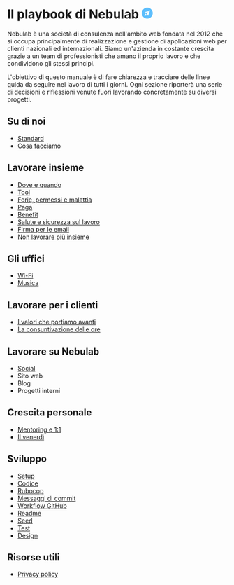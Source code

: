 # Il playbook di Nebulab <img src="https://github.com/nebulab/playbook/blob/master/logo.png" alt="Nebulab logo" width="25" height="25">

Nebulab è una società di consulenza nell'ambito web fondata nel 2012 che si occupa principalmente di 
realizzazione e gestione di applicazioni web per clienti nazionali ed internazionali. Siamo 
un'azienda in costante crescita grazie a un team di professionisti che amano il proprio lavoro e che 
condividono gli stessi principi.

L'obiettivo di questo manuale è di fare chiarezza e tracciare delle linee guida da seguire nel 
lavoro di tutti i giorni. Ogni sezione riporterà una serie di decisioni e riflessioni venute fuori 
lavorando concretamente su diversi progetti.

## Su di noi

- [Standard](https://github.com/nebulab/playbook/blob/master/su-di-noi/standard.md)
- [Cosa facciamo](https://github.com/nebulab/playbook/blob/master/su-di-noi/cosa-facciamo.md)

## Lavorare insieme

- [Dove e quando](https://github.com/nebulab/playbook/blob/master/lavorare-insieme/dove-e-quando.md)
- [Tool](https://github.com/nebulab/playbook/blob/master/lavorare-insieme/tool.md)
- [Ferie, permessi e malattia](https://github.com/nebulab/playbook/blob/master/lavorare-insieme/ferie-permessi-malattia.md)
- [Paga](https://github.com/nebulab/playbook/blob/master/lavorare-insieme/paga.md)
- [Benefit](https://github.com/nebulab/playbook/blob/master/lavorare-insieme/benefit.md)
- [Salute e sicurezza sul lavoro](https://github.com/nebulab/playbook/blob/master/lavorare-insieme/salute-e-sicurezza.md)
- [Firma per le email](https://github.com/nebulab/playbook/blob/master/lavorare-insieme/firma-email.md)
- [Non lavorare più insieme](https://github.com/nebulab/playbook/blob/master/lavorare-insieme/dimissioni.md)

## Gli uffici

- [Wi-Fi](https://github.com/nebulab/playbook/blob/master/gli-uffici/wifi.md)
- [Musica](https://github.com/nebulab/playbook/blob/master/gli-uffici/musica.md)

## Lavorare per i clienti

- [I valori che portiamo avanti](https://github.com/nebulab/playbook/blob/master/lavorare-per-i-clienti/valori.md)
- [La consuntivazione delle ore](https://github.com/nebulab/playbook/blob/master/lavorare-per-i-clienti/consuntivazione.md)

## Lavorare su Nebulab

- [Social](https://github.com/nebulab/playbook/blob/master/lavorare-su-nebulab/social.md)
- Sito web
- Blog
- Progetti interni

## Crescita personale

- [Mentoring e 1:1](https://github.com/nebulab/playbook/blob/master/crescita-personale/mentoring-e-1-1.md)
- [Il venerdì](https://github.com/nebulab/playbook/blob/master/crescita-personale/venerdi.md)

## Sviluppo

- [Setup](https://github.com/nebulab/playbook/blob/master/sviluppo/setup.md)
- [Codice](https://github.com/nebulab/playbook/blob/master/sviluppo/codice.md)
- [Rubocop](https://github.com/nebulab/playbook/blob/master/sviluppo/rubocop.md)
- [Messaggi di commit](https://github.com/nebulab/playbook/blob/master/sviluppo/commit.md)
- [Workflow GitHub](https://github.com/nebulab/playbook/blob/master/sviluppo/workflow-github.md)
- [Readme](https://github.com/nebulab/playbook/blob/master/sviluppo/readme.md)
- [Seed](https://github.com/nebulab/playbook/blob/master/sviluppo/seed.md)
- [Test](https://github.com/nebulab/playbook/blob/master/sviluppo/test.md)
- [Design](https://github.com/nebulab/playbook/blob/master/sviluppo/design.md)

## Risorse utili

- [Privacy policy](https://github.com/nebulab/playbook/blob/master/risorse/privacy-policy.md)

